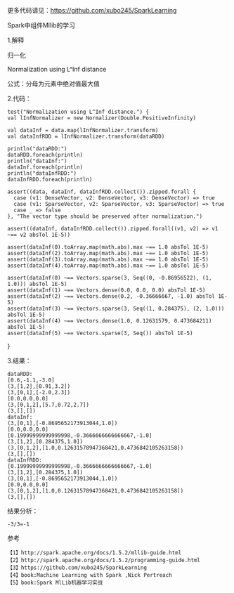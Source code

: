 
更多代码请见：https://github.com/xubo245/SparkLearning

Spark中组件Mllib的学习

1.解释

归一化

Normalization using L^Inf distance

公式：分母为元素中绝对值最大值


2.代码：
	
	test("Normalization using L^Inf distance.") {
    val lInfNormalizer = new Normalizer(Double.PositiveInfinity)

    val dataInf = data.map(lInfNormalizer.transform)
    val dataInfRDD = lInfNormalizer.transform(dataRDD)

    println("dataRDD:")
    dataRDD.foreach(println)
    println("dataInf:")
    dataInf.foreach(println)
    println("dataInfRDD:")
    dataInfRDD.foreach(println)

    assert((data, dataInf, dataInfRDD.collect()).zipped.forall {
      case (v1: DenseVector, v2: DenseVector, v3: DenseVector) => true
      case (v1: SparseVector, v2: SparseVector, v3: SparseVector) => true
      case _ => false
    }, "The vector type should be preserved after normalization.")

    assert((dataInf, dataInfRDD.collect()).zipped.forall((v1, v2) => v1 ~== v2 absTol 1E-5))

    assert(dataInf(0).toArray.map(math.abs).max ~== 1.0 absTol 1E-5)
    assert(dataInf(2).toArray.map(math.abs).max ~== 1.0 absTol 1E-5)
    assert(dataInf(3).toArray.map(math.abs).max ~== 1.0 absTol 1E-5)
    assert(dataInf(4).toArray.map(math.abs).max ~== 1.0 absTol 1E-5)

    assert(dataInf(0) ~== Vectors.sparse(3, Seq((0, -0.86956522), (1, 1.0))) absTol 1E-5)
    assert(dataInf(1) ~== Vectors.dense(0.0, 0.0, 0.0) absTol 1E-5)
    assert(dataInf(2) ~== Vectors.dense(0.2, -0.36666667, -1.0) absTol 1E-5)
    assert(dataInf(3) ~== Vectors.sparse(3, Seq((1, 0.284375), (2, 1.0))) absTol 1E-5)
    assert(dataInf(4) ~== Vectors.dense(1.0, 0.12631579, 0.473684211) absTol 1E-5)
    assert(dataInf(5) ~== Vectors.sparse(3, Seq()) absTol 1E-5)
  }


3.结果：

	dataRDD:
	[0.6,-1.1,-3.0]
	(3,[1,2],[0.91,3.2])
	(3,[0,1],[-2.0,2.3])
	[0.0,0.0,0.0]
	(3,[0,1,2],[5.7,0.72,2.7])
	(3,[],[])
	dataInf:
	(3,[0,1],[-0.8695652173913044,1.0])
	[0.0,0.0,0.0]
	[0.19999999999999998,-0.3666666666666667,-1.0]
	(3,[1,2],[0.284375,1.0])
	(3,[0,1,2],[1.0,0.12631578947368421,0.4736842105263158])
	(3,[],[])
	dataInfRDD:
	[0.19999999999999998,-0.3666666666666667,-1.0]
	(3,[1,2],[0.284375,1.0])
	(3,[0,1],[-0.8695652173913044,1.0])
	[0.0,0.0,0.0]
	(3,[0,1,2],[1.0,0.12631578947368421,0.4736842105263158])
	(3,[],[])


结果分析：


	-3/3=-1

参考

	【1】http://spark.apache.org/docs/1.5.2/mllib-guide.html 
	【2】http://spark.apache.org/docs/1.5.2/programming-guide.html
	【3】https://github.com/xubo245/SparkLearning
	【4】book:Machine Learning with Spark ,Nick Pertreach
    【5】book:Spark MlLib机器学习实战
